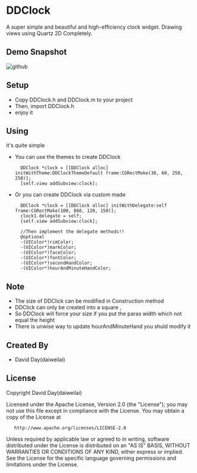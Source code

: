 DDClock
=================================
A super simple and beautiful and high-efficiency clock widget. Drawing views using Quartz 2D Completely.

Demo Snapshot  
----------------------------------- 
![github](https://github.com/daiweilai/DDClock/blob/master/DDClock2.gif "github")

Setup
----------------------------------- 
* Copy DDClock.h and DDClock.m to your project
* Then, import DDClock.h
* enjoy it

Using
----------------------------------- 
it's quite simple 
* You can use the themes to create DDClock

		DDClock *clock = [[DDClock alloc] initWithTheme:DDClockThemeDefault frame:CGRectMake(30, 60, 250, 250)];
		[self.view addSubview:clock];

* Or you can create DDClock via custom made

		DDClock *clock = [[DDClock alloc] initWithDelegate:self frame:CGRectMake(100, 860, 120, 150)];
		clock1.delegate = self;
		[self.view addSubview:clock];
		
		//Then implement the delegate methods!!
		@optional
		-(UIColor*)rimColor;
		-(UIColor*)markColor;
		-(UIColor*)faceColor;
		-(UIColor*)fontColor;
		-(UIColor*)secondHandColor;
		-(UIColor*)hourAndMinuteHandColor;

Note
----------------------------------- 
* The size of DDClick can be modified in Construction method
* DDClick can only be created into a square , 
* So DDClock will force your size if you put the paras width which not equal the height 
* There is unwise way to update hourAndMinuteHand you shuld modify it

Created By
------------
* David Day(daiweilai)

License  
----------------------------------- 
Copyright David Day(daiweilai)

   Licensed under the Apache License, Version 2.0 (the "License");
   you may not use this file except in compliance with the License.
   You may obtain a copy of the License at

       http://www.apache.org/licenses/LICENSE-2.0

   Unless required by applicable law or agreed to in writing, software
   distributed under the License is distributed on an "AS IS" BASIS,
   WITHOUT WARRANTIES OR CONDITIONS OF ANY KIND, either express or implied.
   See the License for the specific language governing permissions and
   limitations under the License.
